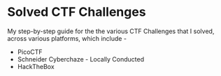 # Solved CTF Challenges
My step-by-step guide for the the various CTF Challenges that I solved, across various platforms, which include - 
- PicoCTF
- Schneider Cyberchaze - Locally Conducted
- HackTheBox
